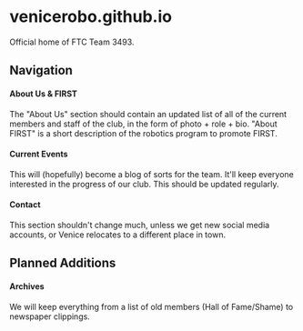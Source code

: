 # venicerobo.github.io
Official home of FTC Team 3493.

## Navigation
#### About Us & FIRST
The "About Us" section should contain an updated list of all of the current members and staff of the club, in the form of photo + role + bio. "About FIRST" is a short description of the robotics program to promote FIRST.
#### Current Events
This will (hopefully) become a blog of sorts for the team. It'll keep everyone interested in the progress of our club. This should be updated regularly.
#### Contact
This section shouldn't change much, unless we get new social media accounts, or Venice relocates to a different place in town.

## Planned Additions
#### Archives
We will keep everything from a list of old members (Hall of Fame/Shame) to newspaper clippings.
